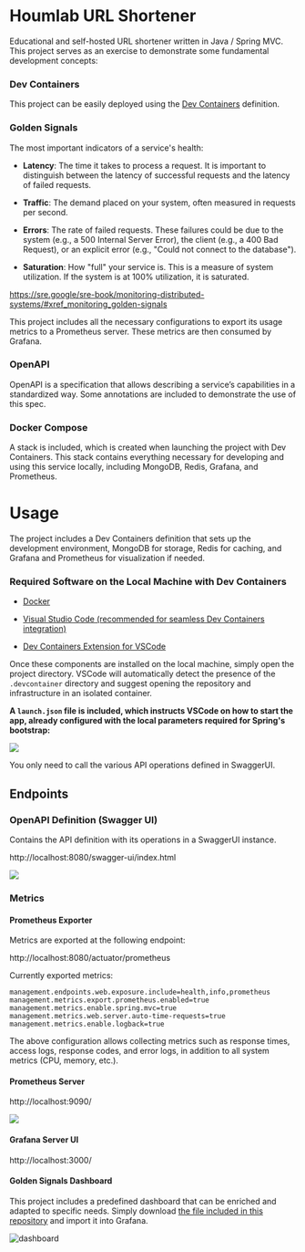 # Houmlab URL Shortener

Educational and self-hosted URL shortener written in Java / Spring MVC. This project serves as an exercise to demonstrate some fundamental development concepts:

### Dev Containers

This project can be easily deployed using the [Dev Containers](https://containers.dev/) definition.

### Golden Signals

The most important indicators of a service's health:

- **Latency**: The time it takes to process a request. It is important to distinguish between the latency of successful requests and the latency of failed requests.

- **Traffic**: The demand placed on your system, often measured in requests per second.

- **Errors**: The rate of failed requests. These failures could be due to the system (e.g., a 500 Internal Server Error), the client (e.g., a 400 Bad Request), or an explicit error (e.g., "Could not connect to the database").

- **Saturation**: How "full" your service is. This is a measure of system utilization. If the system is at 100% utilization, it is saturated.

https://sre.google/sre-book/monitoring-distributed-systems/#xref_monitoring_golden-signals

This project includes all the necessary configurations to export its usage metrics to a Prometheus server. These metrics are then consumed by Grafana.

### OpenAPI

OpenAPI is a specification that allows describing a service’s capabilities in a standardized way. Some annotations are included to demonstrate the use of this spec.

### Docker Compose

A stack is included, which is created when launching the project with Dev Containers. This stack contains everything necessary for developing and using this service locally, including MongoDB, Redis, Grafana, and Prometheus.

# Usage

The project includes a Dev Containers definition that sets up the development environment, MongoDB for storage, Redis for caching, and Grafana and Prometheus for visualization if needed.

### Required Software on the Local Machine with Dev Containers

- [Docker](https://www.docker.com/products/docker-desktop/)

- [Visual Studio Code (recommended for seamless Dev Containers integration)](https://code.visualstudio.com/)

- [Dev Containers Extension for VSCode](https://marketplace.visualstudio.com/items?itemName=ms-vscode-remote.remote-containers)

Once these components are installed on the local machine, simply open the project directory. VSCode will automatically detect the presence of the `.devcontainer` directory and suggest opening the repository and infrastructure in an isolated container.

**A `launch.json` file is included, which instructs VSCode on how to start the app, already configured with the local parameters required for Spring's bootstrap:**

![](docs/launch.png)

You only need to call the various API operations defined in SwaggerUI.

## Endpoints

### OpenAPI Definition (Swagger UI)

Contains the API definition with its operations in a SwaggerUI instance.

http://localhost:8080/swagger-ui/index.html  

![](/docs/openapi.png)

### Metrics

#### Prometheus Exporter

Metrics are exported at the following endpoint:

http://localhost:8080/actuator/prometheus  

Currently exported metrics:

```
management.endpoints.web.exposure.include=health,info,prometheus
management.metrics.export.prometheus.enabled=true
management.metrics.enable.spring.mvc=true
management.metrics.web.server.auto-time-requests=true
management.metrics.enable.logback=true
```


The above configuration allows collecting metrics such as response times, access logs, response codes, and error logs, in addition to all system metrics (CPU, memory, etc.).

#### Prometheus Server

http://localhost:9090/

![](/docs/prometheus.png)

#### Grafana Server UI

http://localhost:3000/

#### Golden Signals Dashboard

This project includes a predefined dashboard that can be enriched and adapted to specific needs. Simply download [the file included in this repository](/telemetry/houmlab-golden-signals-dashboard.json) and import it into Grafana.

![dashboard](docs/grafana.png)